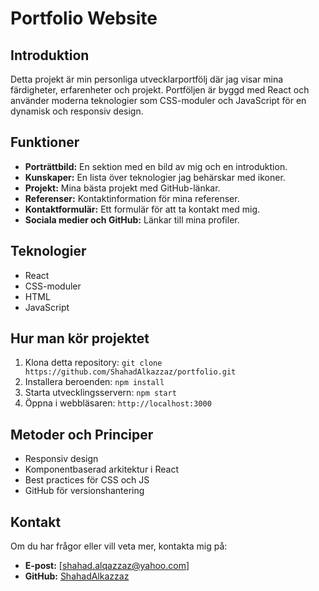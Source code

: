 # Portfolio Website

## Introduktion
Detta projekt är min personliga utvecklarportfölj där jag visar mina färdigheter, erfarenheter och projekt. Portföljen är byggd med React och använder moderna teknologier som CSS-moduler och JavaScript för en dynamisk och responsiv design.

## Funktioner
- **Porträttbild:** En sektion med en bild av mig och en introduktion.
- **Kunskaper:** En lista över teknologier jag behärskar med ikoner.
- **Projekt:** Mina bästa projekt med GitHub-länkar.
- **Referenser:** Kontaktinformation för mina referenser.
- **Kontaktformulär:** Ett formulär för att ta kontakt med mig.
- **Sociala medier och GitHub:** Länkar till mina profiler.

## Teknologier
- React
- CSS-moduler
- HTML
- JavaScript

## Hur man kör projektet
1. Klona detta repository:
   `git clone https://github.com/ShahadAlkazzaz/portfolio.git`
2. Installera beroenden:
   `npm install`
3. Starta utvecklingsservern:
   `npm start`
4. Öppna i webbläsaren:
   `http://localhost:3000`

## Metoder och Principer
- Responsiv design
- Komponentbaserad arkitektur i React
- Best practices för CSS och JS
- GitHub för versionshantering

## Kontakt
Om du har frågor eller vill veta mer, kontakta mig på:
- **E-post:** [shahad.alqazzaz@yahoo.com]
- **GitHub:** [ShahadAlkazzaz](https://github.com/ShahadAlkazzaz)
